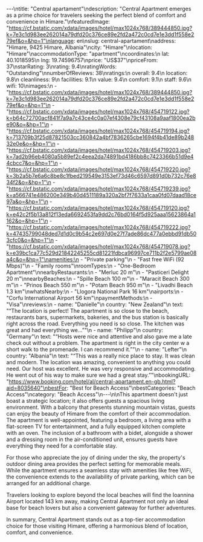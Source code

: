 ---\ntitle: "Central apartament"\ndescription: "Central Apartment emerges as a prime choice for travelers seeking the perfect blend of comfort and convenience in Himare."\nfeaturedImage: "https://cf.bstatic.com/xdata/images/hotel/max1024x768/389444850.jpg?k=7e3c1d983ee262014a79dfd20c376ce89e2fd2a472c0cd7e1e3dd1f558e279ef&o=&hp=1"\nlanguage: en\nslug: central-apartament\naddress: "Himare, 9425 Himare, Albania"\ncity: "Himare"\nlocation: "Himare"\naccommodationType: "apartment"\ncoordinates:\n  lat: 40.1018595\n  lng: 19.74596757\nprice: "US$37"\npriceFrom: 37\nstarRating: 3\nrating: 9.4\nratingWords: "Outstanding"\nnumberOfReviews: 38\nratings:\n  overall: 9.4\n  location: 9.8\n  cleanliness: 9\n  facilities: 9.1\n  value: 9.4\n  comfort: 9.1\n  staff: 9.6\n  wifi: 10\nimages:\n  - "https://cf.bstatic.com/xdata/images/hotel/max1024x768/389444850.jpg?k=7e3c1d983ee262014a79dfd20c376ce89e2fd2a472c0cd7e1e3dd1f558e279ef&o=&hp=1"\n  - "https://cf.bstatic.com/xdata/images/hotel/max1024x768/454719122.jpg?k=b64c72700acf841f7a9a7c43ce4c0a07ef4308e79cf43108a9aaf1800ea2be90&o=&hp=1"\n  - "https://cf.bstatic.com/xdata/images/hotel/max1024x768/454719194.jpg?k=713709b3f25d87821503cc360842a4bf7836265cbe1694f4b41de89b24832e0e&o=&hp=1"\n  - "https://cf.bstatic.com/xdata/images/hotel/max1024x768/454719203.jpg?k=7ad2b96eb4080a5b89ef2c4eea2da74891bd4186bb8c7423366b51d9e44cbcc7&o=&hp=1"\n  - "https://cf.bstatic.com/xdata/images/hotel/max1024x768/454719220.jpg?k=3b2a5b7e6a6c8be8c1fbed219549e3153ef73d46c6597d891d0b732c76e834f2&o=&hp=1"\n  - "https://cf.bstatic.com/xdata/images/hotel/max1024x768/454719239.jpg?k=a566741e486200e349b40d4511189a320a2bf7f7633a1caa0fd07daad18ce97a&o=&hp=1"\n  - "https://cf.bstatic.com/xdata/images/hotel/max1024x768/454719120.jpg?k=e42c2f5b13a812f13eda6692453fa9dd2c76bd0164f5d925aaa15623864a1162&o=&hp=1"\n  - "https://cf.bstatic.com/xdata/images/hotel/max1024x768/454719222.jpg?k=47435799048ded7d1d0c9b54c2e697d0e27f7ade86dc477a0ebbd91db503cfc0&o=&hp=1"\n  - "https://cf.bstatic.com/xdata/images/hotel/max1024x768/454719078.jpg?k=e39bc1ca77c529d21842245255cd81221fdbca96997ce711b2f2e5799ae08a4c&o=&hp=1"\namenities:\n  - "Private parking"\n  - "Fast free WiFi (92 Mbps)"\n  - "Family rooms"\nroomTypes:\n  - "One-Bedroom Apartment"\nnearbyRestaurants:\n  - "Merluc 20 m"\n  - "Pasticeri Delight 20 m"\nnearbyBeaches:\n  - "Spille Beach 100 m"\n  - "Maracit Beach 300 m"\n  - "Prinos Beach 550 m"\n  - "Potam Beach 950 m"\n  - "Livadhi Beach 1.3 km"\nwhatsNearby:\n  - "Llogora National Park 16 km"\nairports:\n  - "Corfu International Airport 56 km"\npaymentMethods:\n  - "Visa"\nreviews:\n  - name: "Danielle"\n    country: "New Zealand"\n    text: "“The location is perfect! The apartment is so close to the beach, restaurants bars, supermarkets, bakeries, and the bus station is basically right across the road. Everything you need is so close. The kitchen was great and had everything we...”"\n  - name: "Philipp"\n    country: "Germany"\n    text: "“Hosts were nice and attentive and also gave me a late check out without a problem. The apartment is right in the city center w a short walk to the promenade. I can recommend it.”"\n  - name: "Lefter"\n    country: "Albania"\n    text: "“This was a really nice place to stay. It was clean and modern. The location was amazing, convenient to anything you could need. Our host was excellent. He was very responsive and accommodating. He went out of his way to make sure we had a great stay.”"\nbookingURL: "https://www.booking.com/hotel/al/central-apartament.en-gb.html?aid=8035640"\nbestFor: "Best for Beach Access"\nbestCategories: "Beach Access"\ncategory: "Beach Access"\n---\n\nThis apartment doesn't just boast a strategic location; it also offers guests a spacious living environment. With a balcony that presents stunning mountain vistas, guests can enjoy the beauty of Himare from the comfort of their accommodation. The apartment is well-appointed, featuring a bedroom, a living area with a flat-screen TV for entertainment, and a fully equipped kitchen complete with an oven. The inclusion of a bathroom with a bidet, alongside a shower and a dressing room in the air-conditioned unit, ensures guests have everything they need for a comfortable stay.

For those who appreciate the joy of dining under the sky, the property's outdoor dining area provides the perfect setting for memorable meals. While the apartment ensures a seamless stay with amenities like free WiFi, the convenience extends to the availability of private parking, which can be arranged for an additional charge.

Travelers looking to explore beyond the local beaches will find the Ioannina Airport located 143 km away, making Central Apartment not only an ideal base for beach lovers but also a convenient gateway for further adventures.

In summary, Central Apartment stands out as a top-tier accommodation choice for those visiting Himare, offering a harmonious blend of location, comfort, and convenience.